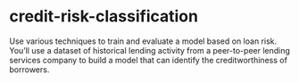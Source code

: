 # credit-risk-classification

Use various techniques to train and evaluate a model based on loan risk. You’ll use a dataset of historical lending activity from a peer-to-peer lending services company to build a model that can identify the creditworthiness of borrowers.
